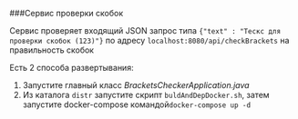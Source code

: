 ###Сервис проверки скобок

Сервис проверяет входящий JSON запрос типа 
```{"text" : "Тескс для проверки скобок (123)"}``` по адресу 
```localhost:8080/api/checkBrackets``` на правильность скобок

Есть 2 способа развертывания:
1. Запустите главный класс _BracketsCheckerApplication.java_
2. Из каталога ```distr``` запустите скрипт ```buldAndDepDocker.sh```, затем запустите docker-compose командой```docker-compose up -d```